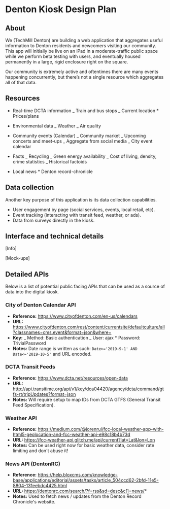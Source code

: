 # Denton Kiosk Design Plan

## About

We (TechMill Denton) are building a web application that aggregates useful information to Denton residents and newcomers visiting our community. This app will initially be live on an iPad in a moderate-traffic public space while we perform beta testing with users, and eventually housed permanently in a large, rigid enclosure right on the square.

Our community is extremely active and oftentimes there are many events happening concurrently, but there’s not a single resource which aggregates all of that data.

## Resources

- Real-time DCTA information
  _ Train and bus stops
  _ Current location \* Prices/plans

- Environmental data
  _ Weather
  _ Air quality

- Community events (Calendar)
  _ Community market
  _ Upcoming concerts and meet-ups
  _ Aggregate from social media
  _ City event calendar

- Facts
  _ Recycling
  _ Green energy availability
  _ Cost of living, density, crime statistics
  _ Historical factoids

- Local news \* Denton record-chronicle

## Data collection

Another key purpose of this application is its data collection capabilities.

- User engagement by page (social services, events, local retail, etc).
- Event tracking (interacting with transit feed, weather, or ads).
- Data from surveys directly in the kiosk.

## Interface and technical details

[Info]

[Mock-ups]

## Detailed APIs

Below is a list of potential public facing APIs that can be used as a source of data into the digital kiosk.

### City of Denton Calendar API

- **Reference:** https://www.cityofdenton.com/en-us/calendars
- **URL:** https://www.cityofdenton.com/rest/content/currentsite/defaultculture/all?classnames=cms.event&format=json&where=<DATE RANGE>
- **Key:**
  _ Method: Basic authentication
  _ User: ajax \* Password: TrivialPassword
- **Notes:** Date range is written as such: `Date>='2019-9-1' AND Date<='2019-10-5'` and URL encoded.

### DCTA Transit Feeds

- **Reference:** https://www.dcta.net/resources/open-data
- **URL:** http://api.transitime.org/api/v1/key/dca04420/agency/dcta/command/gtfs-rt/tripUpdates?format=json
- **Notes:** Will require setup to map IDs from DCTA GTFS (General Transit Feed Specification).

### Weather API

- **Reference:** https://medium.com/@jorenrui/fcc-local-weather-app-with-html5-geolocation-and-fcc-weather-api-e98c18b4b73d
- **URL:** https://fcc-weather-api.glitch.me/api/current?lat=Lat&lon=Lon
- **Notes:** Can be used right now for basic weather data, consider rate limiting and don't abuse it!

### News API (DentonRC)

- **Reference:** https://help.bloxcms.com/knowledge-base/applications/editorial/assets/tasks/article_504ccd62-2bfd-11e5-8804-131eebdc4425.html
- **URL:** https://dentonrc.com/search/?f=rss&sd=desc&c[]=news/*
- **Notes:** Used to fetch news / updates from the Denton Record Chronicle's website.
